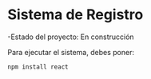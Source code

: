 <h1>Sistema de Registro</h1>

-Estado del proyecto: En construcción

Para ejecutar el sistema, debes poner:

```npm install react```

